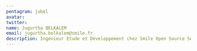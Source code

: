 ```yaml
---
pentagram: jubel
avatar:
twitter:
name: Jugurtha BELKALEM
email: jugurtha.belkalem@smile.fr
description: Ingénieur Etude et Développement chez Smile Open Source Solutions
---
```

